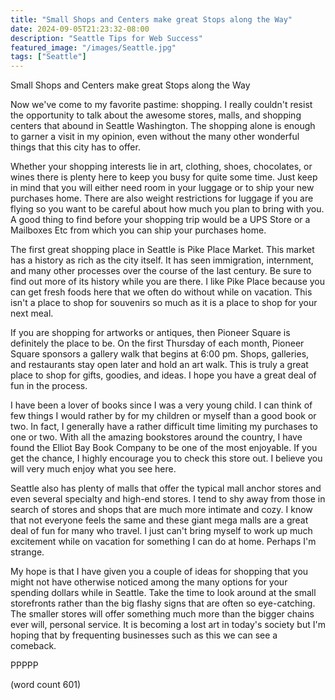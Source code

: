 ```yaml
---
title: "Small Shops and Centers make great Stops along the Way"
date: 2024-09-05T21:23:32-08:00
description: "Seattle Tips for Web Success"
featured_image: "/images/Seattle.jpg"
tags: ["Seattle"]
---
```


Small Shops and Centers make great Stops along the Way

Now we've come to my favorite pastime: shopping. I really couldn't resist the opportunity to talk about the awesome stores, malls, and shopping centers that abound in Seattle Washington. The shopping alone is enough to garner a visit in my opinion, even without the many other wonderful things that this city has to offer.

Whether your shopping interests lie in art, clothing, shoes, chocolates, or wines there is plenty here to keep you busy for quite some time. Just keep in mind that you will either need room in your luggage or to ship your new purchases home. There are also weight restrictions for luggage if you are flying so you want to be careful about how much you plan to bring with you. A good thing to find before your shopping trip would be a UPS Store or a Mailboxes Etc from which you can ship your purchases home.

The first great shopping place in Seattle is Pike Place Market. This market has a history as rich as the city itself. It has seen immigration, internment, and many other processes over the course of the last century. Be sure to find out more of its history while you are there. I like Pike Place because you can get fresh foods here that we often do without while on vacation. This isn't a place to shop for souvenirs so much as it is a place to shop for your next meal.

If you are shopping for artworks or antiques, then Pioneer Square is definitely the place to be. On the first Thursday of each month, Pioneer Square sponsors a gallery walk that begins at 6:00 pm. Shops, galleries, and restaurants stay open later and hold an art walk. This is truly a great place to shop for gifts, goodies, and ideas. I hope you have a great deal of fun in the process.

I have been a lover of books since I was a very young child. I can think of few things I would rather by for my children or myself than a good book or two. In fact, I generally have a rather difficult time limiting my purchases to one or two. With all the amazing bookstores around the country, I have found the Elliot Bay Book Company to be one of the most enjoyable. If you get the chance, I highly encourage you to check this store out. I believe you will very much enjoy what you see here.

Seattle also has plenty of malls that offer the typical mall anchor stores and even several specialty and high-end stores. I tend to shy away from those in search of stores and shops that are much more intimate and cozy. I know that not everyone feels the same and these giant mega malls are a great deal of fun for many who travel. I just can't bring myself to work up much excitement while on vacation for something I can do at home. Perhaps I'm strange. 

My hope is that I have given you a couple of ideas for shopping that you might not have otherwise noticed among the many options for your spending dollars while in Seattle. Take the time to look around at the small storefronts rather than the big flashy signs that are often so eye-catching. The smaller stores will offer something much more than the bigger chains ever will, personal service. It is becoming a lost art in today's society but I'm hoping that by frequenting businesses such as this we can see a comeback.

PPPPP

(word count 601)

